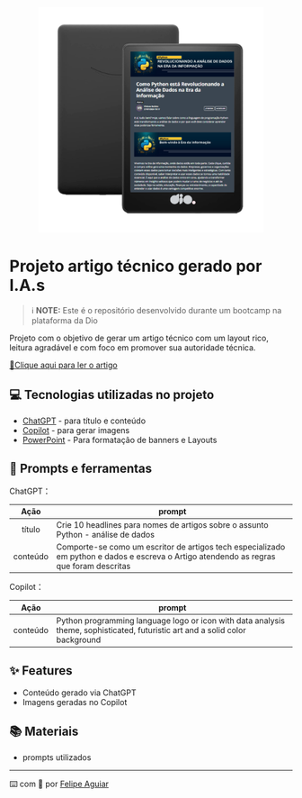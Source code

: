 

<p align="center">
  <img 
    src=".github/assets/preview.png"
    width="400"  
  />
</p>

# Projeto artigo técnico gerado por I.A.s


 > ℹ️ **NOTE:** Este é o repositório desenvolvido durante um bootcamp na plataforma da Dio


Projeto com o objetivo de gerar um artigo técnico com um layout rico, leitura agradável e com foco em promover sua autoridade técnica.

<a href="https://web.dio.me/articles/como-python-esta-revolucionando-a-analise-de-dados-na-era-da-informacao?back=%2Farticles&open-modal=true&page=1&order=oldest" title="View PDF now"> 📕Clique aqui para ler o artigo</a>

## 💻 Tecnologias utilizadas no projeto

- [ChatGPT](https://chat.openai.com/) - para título e conteúdo
- [Copilot](https://copilot.microsoft.com/images/create) - para gerar imagens
- [PowerPoint](https://www.microsoft.com/en/microsoft-365/powerpoint) - Para formatação de banners e Layouts

## 📄 Prompts e ferramentas


ChatGPT：

|   Ação   | prompt                                                                                                                                                                                                                                                                         |
| :------: | ------------------------------------------------------------------------------------------------------------------------------------------------------------------------------------------------------------------------------------------------------------------------------ |
|  título  | Crie 10 headlines para nomes de artigos sobre o assunto Python - análise de dados                                                                                                                                                                                                    |
| conteúdo | Comporte-se como um escritor de artigos tech especializado em python e dados e escreva o Artigo atendendo as regras que foram descritas  |


Copilot：

|   Ação   | prompt                                                                                                                                                                                                                                                                         |
| :------: | ------------------------------------------------------------------------------------------------------------------------------------------------------------------------------------------------------------------------------------------------------------------------------ |
| conteúdo | Python programming language logo or icon with data analysis theme, sophisticated, futuristic art and a solid color background |


## ✨ Features

- Conteúdo gerado via ChatGPT
- Imagens geradas no Copilot

## 📚 Materiais

- prompts utilizados


---

⌨️ com 💜 por [Felipe Aguiar](https://github.com/felipeAguiarCode)
